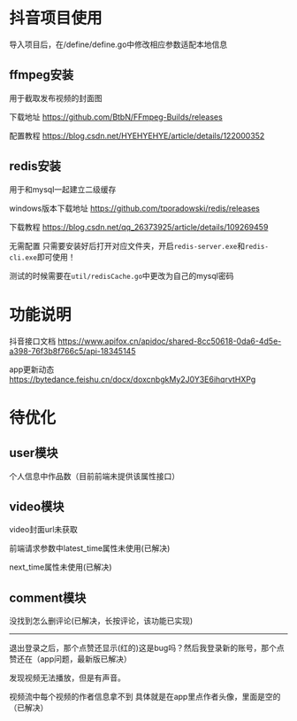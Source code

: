 # 抖音项目使用

导入项目后，在/define/define.go中修改相应参数适配本地信息

## ffmpeg安装

用于截取发布视频的封面图

下载地址 https://github.com/BtbN/FFmpeg-Builds/releases

配置教程 https://blog.csdn.net/HYEHYEHYE/article/details/122000352

## redis安装

用于和mysql一起建立二级缓存

windows版本下载地址 https://github.com/tporadowski/redis/releases

下载教程 https://blog.csdn.net/qq_26373925/article/details/109269459

无需配置 只需要安装好后打开对应文件夹，开启`redis-server.exe`和`redis-cli.exe`即可使用！

测试的时候需要在`util/redisCache.go`中更改为自己的mysql密码

# 功能说明

抖音接口文档
https://www.apifox.cn/apidoc/shared-8cc50618-0da6-4d5e-a398-76f3b8f766c5/api-18345145

app更新动态
https://bytedance.feishu.cn/docx/doxcnbgkMy2J0Y3E6ihqrvtHXPg


# 待优化

## user模块
个人信息中作品数（目前前端未提供该属性接口）

## video模块
video封面url未获取

前端请求参数中latest_time属性未使用(已解决)

next_time属性未使用(已解决)

## comment模块
没找到怎么删评论(已解决，长按评论，该功能已实现)

-----------------------------------

退出登录之后，那个点赞还显示(红的)这是bug吗？然后我登录新的账号，那个点赞还在（app问题，最新版已解决）

发现视频无法播放，但是有声音。

视频流中每个视频的作者信息拿不到  具体就是在app里点作者头像，里面是空的（已解决）